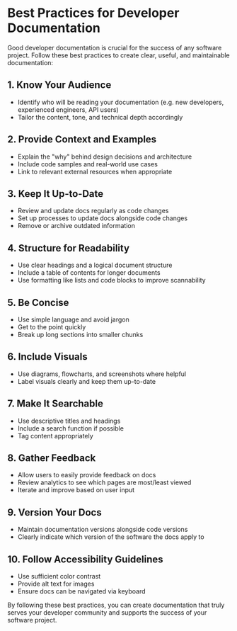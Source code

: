 # Best Practices for Developer Documentation

Good developer documentation is crucial for the success of any software project. Follow these best practices to create clear, useful, and maintainable documentation:

## 1. Know Your Audience

- Identify who will be reading your documentation (e.g. new developers, experienced engineers, API users)
- Tailor the content, tone, and technical depth accordingly

## 2. Provide Context and Examples

- Explain the "why" behind design decisions and architecture
- Include code samples and real-world use cases
- Link to relevant external resources when appropriate  

## 3. Keep It Up-to-Date

- Review and update docs regularly as code changes
- Set up processes to update docs alongside code changes
- Remove or archive outdated information

## 4. Structure for Readability

- Use clear headings and a logical document structure  
- Include a table of contents for longer documents
- Use formatting like lists and code blocks to improve scannability

## 5. Be Concise

- Use simple language and avoid jargon
- Get to the point quickly
- Break up long sections into smaller chunks

## 6. Include Visuals

- Use diagrams, flowcharts, and screenshots where helpful
- Label visuals clearly and keep them up-to-date

## 7. Make It Searchable 

- Use descriptive titles and headings
- Include a search function if possible
- Tag content appropriately

## 8. Gather Feedback

- Allow users to easily provide feedback on docs
- Review analytics to see which pages are most/least viewed
- Iterate and improve based on user input

## 9. Version Your Docs

- Maintain documentation versions alongside code versions
- Clearly indicate which version of the software the docs apply to

## 10. Follow Accessibility Guidelines

- Use sufficient color contrast
- Provide alt text for images
- Ensure docs can be navigated via keyboard

By following these best practices, you can create documentation that truly serves your developer community and supports the success of your software project.